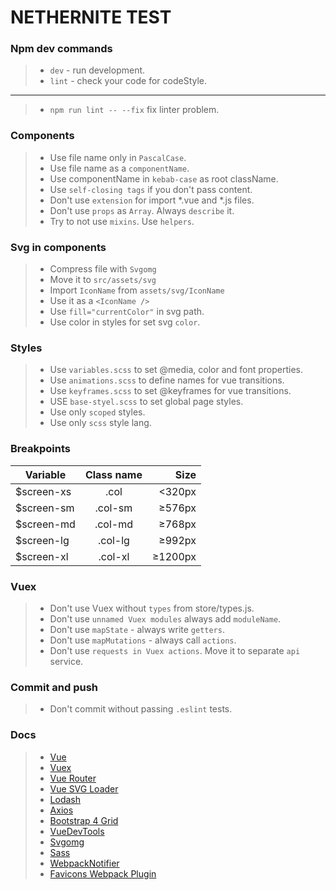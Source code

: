 # NETHERNITE TEST

### Npm dev commands
> - `dev` - run development.
> - `lint` - check your code for codeStyle.
---
> - `npm run lint -- --fix` fix linter problem.

### Components
> - Use file name only in `PascalCase`.
> - Use file name as a `componentName`.
> - Use componentName in `kebab-case` as root className.
> - Use `self-closing tags` if you don't pass content.
> - Don't use `extension` for import *.vue and *.js files.
> - Don't use `props` as `Array`. Always `describe` it.
> - Try to not use `mixins`. Use `helpers`.

### Svg in components
> - Compress file with `Svgomg`
> - Move it to `src/assets/svg`
> - Import `IconName` from `assets/svg/IconName`
> - Use it as a `<IconName />`
> - Use `fill="currentColor"` in svg path.
> - Use color in styles for set svg `color`.

### Styles
> - Use `variables.scss` to set @media, color and font properties.
> - Use `animations.scss` to define names for vue transitions.
> - Use `keyframes.scss` to set @keyframes for vue transitions.
> - USE `base-styel.scss` to set global page styles.
> - Use only `scoped` styles.
> - Use only `scss` style lang.

### Breakpoints
| Variable      | Class name    | Size    |
| ------------- |:-------------:| -------:|
| $screen-xs    | .col          | <320px  |
| $screen-sm    | .col-sm       | ≥576px  |
| $screen-md    | .col-md       | ≥768px  |
| $screen-lg    | .col-lg       | ≥992px  |
| $screen-xl    | .col-xl       | ≥1200px |

### Vuex
> - Don't use Vuex without `types` from store/types.js.
> - Don't use `unnamed Vuex modules` always add `moduleName`.
> - Don't use `mapState` - always write `getters`.
> - Don't use `mapMutations` - always call `actions`.
> - Don't use `requests in Vuex actions`. Move it to separate `api` service.

### Commit and push
> - Don't commit without passing `.eslint` tests.

### Docs
> - [Vue](https://vuejs.org/)
> - [Vuex](https://vuex.vuejs.org/)
> - [Vue Router](https://router.vuejs.org/)
> - [Vue SVG Loader](https://github.com/visualfanatic/vue-svg-loader)
> - [Lodash](https://lodash.com/)
> - [Axios](https://github.com/axios/axios/)
> - [Bootstrap 4 Grid](https://getbootstrap.com/docs/4.0/layout/grid/)
> - [VueDevTools](https://chrome.google.com/webstore/detail/vuejs-devtools/nhdogjmejiglipccpnnnanhbledajbpd)
> - [Svgomg](https://jakearchibald.github.io/svgomg/)
> - [Sass](https://sass-lang.com/)
> - [WebpackNotifier](https://github.com/Turbo87/webpack-notifier)
> - [Favicons Webpack Plugin](https://github.com/jantimon/favicons-webpack-plugin)  
